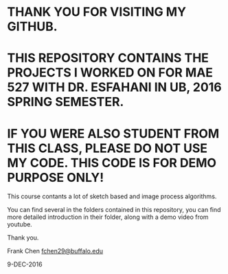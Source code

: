 # THANK YOU FOR VISITING MY GITHUB.

# THIS REPOSITORY CONTAINS THE PROJECTS I WORKED ON FOR MAE 527 WITH DR. ESFAHANI IN UB, 2016 SPRING SEMESTER.

# IF YOU WERE ALSO STUDENT FROM THIS CLASS, PLEASE DO NOT USE MY CODE. THIS CODE IS FOR DEMO PURPOSE ONLY!

This course contants a lot of sketch based and image process algorithms.

You can find several in the folders contained in this repository, you can find more detailed introduction in their folder, along with a demo video from youtube.

Thank you.

Frank Chen
fchen29@buffalo.edu

9-DEC-2016
